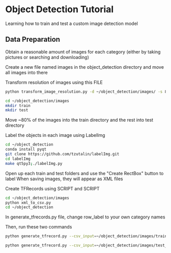 # Object Detection Tutorial
Learning how to train and test a custom image detection model

## Data Preparation
Obtain a reasonable amount of images for each category
(either by taking pictures or searching and downloading)

Create a new file named images in the object_detection directory and move all images into there

Transform resolution of images using this FILE
```bash
python transform_image_resolution.py -d ~/object_detection/images/ -s 800 600

cd ~/object_detection/images
mkdir train
mkdir test
```

Move ~80% of the images into the train directory and the rest into test directory

Label the objects in each image using LabelImg
```bash
cd ~/object_detection
conda install pyqt
git clone https://github.com/tzutalin/labelImg.git
cd labelImg
make qt5py3;./labelImg.py
```
Open up each train and test folders and use the "Create RectBox" button to label 
When saving images, they will appear as XML files

Create TFRecords using SCRIPT and SCRIPT
```bash
cd ~/object_detection/images
python xml_to_csv.py
cd ~/object_detection
```

In generate_tfrecords.py file, change row_label to your own category names

Then, run these two commands
```bash
python generate_tfrecord.py --csv_input=~/object_detection/images/train_labels.csv --image_dir=~/object_detection/images/images/train --output_path=train.record

python generate_tfrecord.py --csv_input=~/object_detection/images/test_labels.csv --image_dir=~/object_detection/images/images/test --output_path=test.record
```
